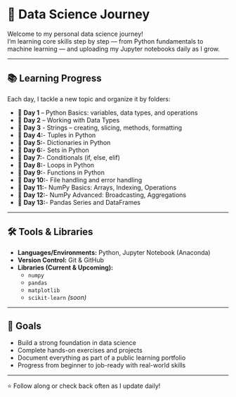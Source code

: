 # 🧠 Data Science Journey

Welcome to my personal data science journey!  
I’m learning core skills step by step — from Python fundamentals to machine learning — and uploading my Jupyter notebooks daily as I grow.

---

## 📚 Learning Progress

Each day, I tackle a new topic and organize it by folders:

- 📁 **Day 1** – Python Basics: variables, data types, and operations  
- 📁 **Day 2** – Working with Data Types  
- 📁 **Day 3** - Strings – creating, slicing, methods, formatting
- 📁 **Day 4:**- Tuples in Python  
- 📁 **Day 5:**- Dictionaries in Python
- 📁 **Day 6:**- Sets in Python
- 📁 **Day 7:**- Conditionals (if, else, elif)
- 📁 **Day 8:**- Loops in Python
- 📁 **Day 9:**- Functions in Python
- 📁 **Day 10:**- File handling and error handling
- 📁 **Day 11:**- NumPy Basics: Arrays, Indexing, Operations
- 📁 **Day 12:**- NumPy Advanced: Broadcasting, Aggregations
- 📁 **Day 13:**- Pandas Series and DataFrames 

---

## 🛠 Tools & Libraries

- **Languages/Environments:** Python, Jupyter Notebook (Anaconda)
- **Version Control:** Git & GitHub
- **Libraries (Current & Upcoming):**
  - `numpy`
  - `pandas`
  - `matplotlib`
  - `scikit-learn` *(soon)*

---

## 🎯 Goals

- Build a strong foundation in data science
- Complete hands-on exercises and projects
- Document everything as part of a public learning portfolio
- Progress from beginner to job-ready with real-world skills

---

⭐ Follow along or check back often as I update daily!
